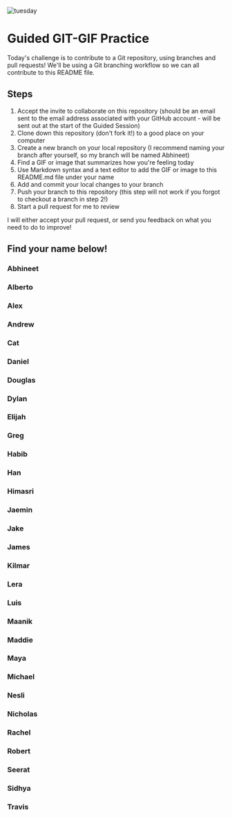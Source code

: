 ![tuesday](https://media1.giphy.com/media/er7RmM5FjvHHajU8R2/giphy.gif?cid=ecf05e47mpmttdki8iwheyx1vizim1i1avn30tbdy8i7t33l&rid=giphy.gif)
# Guided GIT-GIF Practice

Today's challenge is to contribute to a Git repository, using branches and pull requests! We'll be using a Git branching workflow so we can all contribute to this README file.

## Steps

1. Accept the invite to collaborate on this repository (should be an email sent to the email address associated with your GitHub account - will be sent out at the start of the Guided Session)
2. Clone down this repository (don't fork it!) to a good place on your computer
3. Create a new branch on your local repository (I recommend naming your branch after yourself, so my branch will be named Abhineet)
4. Find a GIF or image that summarizes how you're feeling today
5. Use Markdown syntax and a text editor to add the GIF or image to this README.md file under your name
6. Add and commit your local changes to your branch
7. Push your branch to this repository (this step will not work if you forgot to checkout a branch in step 2!)
8. Start a pull request for me to review

I will either accept your pull request, or send you feedback on what you need to do to improve!

## Find your name below!

### Abhineet



### Alberto



### Alex



### Andrew



### Cat



### Daniel



### Douglas



### Dylan



### Elijah



### Greg



### Habib



### Han



### Himasri



### Jaemin



### Jake



### James



### Kilmar



### Lera



### Luis



### Maanik



### Maddie



### Maya



### Michael



### Nesli



### Nicholas



### Rachel



### Robert



### Seerat



### Sidhya



### Travis






